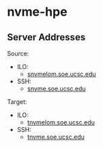# nvme-hpe

## Server Addresses

Source:
* ILO:
	* [snvmelom.soe.ucsc.edu](snvmelom.soe.ucsc.edu)
* SSH:
	* [snvme.soe.ucsc.edu](snvme.soe.ucsc.edu)

Target:
* ILO: 
	* [tnvmelom.soe.ucsc.edu](tnvmelom.soe.ucsc.edu)
* SSH: 
	* [tnvme.soe.ucsc.edu](tnvme.soe.ucsc.edu)